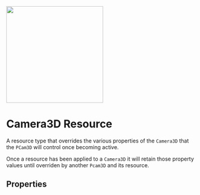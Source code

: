 <img src="/assets/icons/feature-camera-3d-resource.svg" height="256" width="256"/>

# Camera3D Resource

A resource type that overrides the various properties of the `Camera3D` that the `PCam3D` will control once becoming active.

Once a resource has been applied to a `Camera3D` it will retain those property values until overriden by another `Pcam3D` and its resource.


## Properties

<Property propertyName="cull_mask" propertyType="int" propertyDefault="1048575">
<template v-slot:propertyDescription>

Overrides the `cull_mask` property of the `Camera3D` once becoming active.

A simplified helper setter method can be found in the example code below.

</template>
<template v-slot:setMethod>

`void` set_cull_mask(`int` cull_mask_layer)

`void` set_cull_mask_value(`int` layer_number, `bool` value)

</template>
<template v-slot:setExample>

::: details Example
```gdscript
# Use this to assign a specific layer value.
# Fairly complex to use, so the function below this is recommended.
pcam.set_cull_mask(1048575)

# Use this helper method to enable or disable a specific layer.
pcam.set_cull_mask_value(2, false)
```
:::

</template>
<template v-slot:getMethod>

`int` get_cull_mask()

</template>
<template v-slot:getExample>

::: details Example
```gdscript
pcam.get_cull_mask()
```
:::

</template>
</Property>




<Property propertyName="h_offset" propertyType="float" propertyDefault="0">
<template v-slot:propertyDescription>

Overrides the `h_offset` property of the `Camera3D` once becoming active.

</template>
<template v-slot:setMethod>

`void` set_h_offset(`float` offset)

</template>
<template v-slot:setExample>

::: details Example
```gdscript
pcam.set_h_offset(4.2)
```
:::

</template>
<template v-slot:getMethod>

`float` get_h_offset()

</template>
<template v-slot:getExample>

::: details Example
```gdscript
pcam.get_h_offset()
```
:::

</template>
</Property>




<Property propertyName="v_offset" propertyType="float" propertyDefault="0">
<template v-slot:propertyDescription>

Overrides the `v_offset` property of the `Camera3D` once becoming active.

</template>
<template v-slot:setMethod>

`void` v_offset(`float` offset)

</template>
<template v-slot:setExample>

::: details Example
```gdscript
pcam.set_v_offset(4.2)
```
:::

</template>
<template v-slot:getMethod>

`float` get_v_offset()

</template>
<template v-slot:getExample>

::: details Example
```gdscript
pcam.get_camera_v_offset()
```
:::

</template>
</Property>




<Property propertyName="projection" propertyType="int" propertyDefault="0">
<template v-slot:propertyDescription>

Overrides the `projection` property of the `Camera3D` once becoming active.

| Projection Type Name | Value |
|----------------------|-------|
| PERSPECTIVE          | 0     |
| ORTHOGONAL           | 1     |
| FRUSTUM              | 2     |


</template>
<template v-slot:setMethod>

`void` set_projection(`int` projection_type)

</template>
<template v-slot:setExample>

::: details Example
```gdscript
pcam.set_projection(1)

# Instead of applying an int directly,
# it's also possible to supply an enum value like so:
pcam.set_projection(Camera3DResource.ProjectionType.ORTHOGONAL)
```
:::

</template>
<template v-slot:getMethod>

`int` get_projection()

</template>
<template v-slot:getExample>

::: details Example
```gdscript
pcam.get_projection()
```
:::

</template>
</Property>




<Property propertyName="fov" propertyType="float" propertyDefault="75">
<template v-slot:propertyDescription>

Overrides the `fov` (Field of View) property of the `Camera3D` once becoming active.

:::info Note

This property is only available when [projection](#projection) is set to `Perspective`.

:::

</template>
<template v-slot:setMethod>

`void` set_fov(`float` fov)

</template>
<template v-slot:setExample>

::: details Example
```gdscript
pcam.set_fov(4.2)
```
:::

</template>
<template v-slot:getMethod>

`float` get_fov()

</template>
<template v-slot:getExample>

::: details Example
```gdscript
pcam.get_fov()
```
:::

</template>
</Property>




<Property propertyName="size" propertyType="float" propertyDefault="75">
<template v-slot:propertyDescription>

Overrides the `size` property of the `Camera3D` once becoming active.

:::info Note 

This property is only available when [projection](#projection) is set to either `Orthogonal` or `Frustum`. 

:::

</template>
<template v-slot:setMethod>

`void` set_size(`float` fov)

</template>
<template v-slot:setExample>

::: details Example
```gdscript
pcam.set_size(4.2)
```
:::

</template>
<template v-slot:getMethod>

`float` get_size()

</template>
<template v-slot:getExample>

::: details Example
```gdscript
pcam.get_size()
```
:::

</template>
</Property>




<Property propertyName="frustum_offset" propertyType="Vector2" propertyDefault="75">
<template v-slot:propertyDescription>

Overrides the `frustum_offset` property of the `Camera3D` once becoming active.

:::info Note 

This property is only available when [projection](#projection) is set to `Frustum`. 

:::

</template>
<template v-slot:setMethod>

`void` set_frustum_offset(`Vector2` frustum_offset)

</template>
<template v-slot:setExample>

::: details Example
```gdscript
pcam.set_frustum_offset(Vector2(4.2, 4.2))
```
:::

</template>
<template v-slot:getMethod>

`Vector2` get_frustum_offset()

</template>
<template v-slot:getExample>

::: details Example
```gdscript
pcam.get_frustum_offset()
```
:::

</template>
</Property>




<Property propertyName="near" propertyType="float" propertyDefault="0.05">
<template v-slot:propertyDescription>

Overrides the `near` property of the `Camera3D` once becoming active.

</template>
<template v-slot:setMethod>

`void` set_near(`float` near)

</template>
<template v-slot:setExample>

::: details Example
```gdscript
pcam.set_near(4.2)
```
:::

</template>
<template v-slot:getMethod>

`float` get_near()

</template>
<template v-slot:getExample>

::: details Example
```gdscript
pcam.get_near()
```
:::

</template>
</Property>




<Property propertyName="far" propertyType="float" propertyDefault="4000">
<template v-slot:propertyDescription>

Overrides the `far` property of the `Camera3D` once becoming active.

</template>
<template v-slot:setMethod>

`void` set_far(`float` far)

</template>
<template v-slot:setExample>

::: details Example
```gdscript
pcam.set_far(4200)
```
:::

</template>
<template v-slot:getMethod>

`float` get_far()

</template>
<template v-slot:getExample>

::: details Example
```gdscript
pcam.get_far()
```
:::

</template>
</Property>